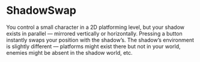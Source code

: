 # ShadowSwap
You control a small character in a 2D platforming level, but your shadow exists in parallel — mirrored vertically or horizontally. Pressing a button instantly swaps your position with the shadow’s. The shadow’s environment is slightly different — platforms might exist there but not in your world, enemies might be absent in the shadow world, etc.
